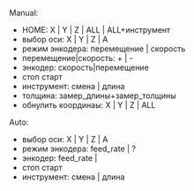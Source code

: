 
Manual: 
- HOME: X | Y | Z | ALL | ALL+инструмент
- выбор оси: X | Y | Z | A
- режим энкодера: перемещение | скорость
- перемещение|скорость: + | -
- энкодер: скорость|перемещение
- стоп старт
- инструмент: смена | длина
- толщина: замер_длины+замер_толщины
- обнулить координаы: X | Y | Z | ALL

Auto:
- выбор оси: X | Y | Z | A
- режим энкодера: feed_rate | ?
- энкодер: feed_rate | 
- стоп старт
- инструмент: смена | длина

